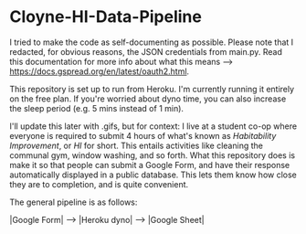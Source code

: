 # Cloyne-HI-Data-Pipeline

I tried to make the code as self-documenting as possible. Please note that I redacted, for obvious reasons, the JSON credentials from main.py. Read this documentation for more info about what this means --> https://docs.gspread.org/en/latest/oauth2.html.

This repository is set up to run from Heroku. I'm currently running it entirely on the free plan. If you're worried about dyno time, you can also increase the sleep period (e.g. 5 mins instead of 1 min).

I'll update this later with .gifs, but for context: I live at a student co-op where everyone is required to submit 4 hours of what's known as *Habitability Improvement*, or *HI* for short. This entails activities like cleaning the communal gym, window washing, and so forth. What this repository does is make it so that people can submit a Google Form, and have their response automatically displayed in a public database. This lets them know how close they are to completion, and is quite convenient.

The general pipeline is as follows:

|Google Form| --> |Heroku dyno| --> |Google Sheet|
